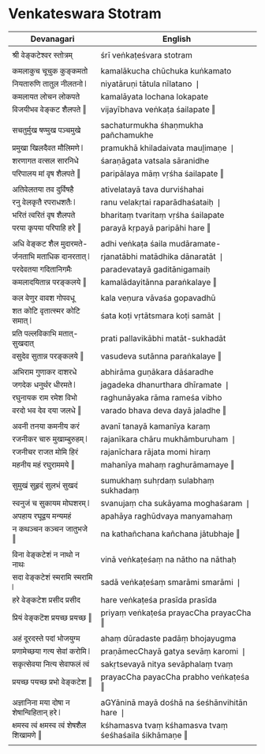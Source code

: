 # Venkateswara Stotram

| Devanagari | English |
| ------ | ------ |
|  |  |
| श्री वेङ्कटेश्वर स्तोत्रम्   | śrī veṅkaṭeśvara stotram   |
|  |  |
| कमलाकुच चूचुक कुङ्कमतो   | kamalākucha chūchuka kuṅkamato   |
| नियतारुणि तातुल नीलतनो ❘   | niyatāruṇi tātula nīlatano ❘   |
| कमलायत लोचन लोकपते   | kamalāyata lochana lokapate   |
| विजयीभव वेङ्कट शैलपते ‖   | vijayībhava veṅkaṭa śailapate ‖   |
|  |  |
| सचतुर्मुख षण्मुख पञ्चमुखे   | sachaturmukha śhaṇmukha pañchamukhe   |
| प्रमुखा खिलदैवत मौलिमणे ❘   | pramukhā khiladaivata mauḻimaṇe ❘   |
| शरणागत वत्सल सारनिधे   | śaraṇāgata vatsala sāranidhe   |
| परिपालय मां वृष शैलपते ‖   | paripālaya māṃ vṛśha śailapate ‖   |
|  |  |
| अतिवेलतया तव दुर्विषहै   | ativelatayā tava durviśhahai   |
| रनु वेलकृतै रपराधशतैः ❘   | ranu velakṛtai raparādhaśataiḥ ❘   |
| भरितं त्वरितं वृष शैलपते   | bharitaṃ tvaritaṃ vṛśha śailapate   |
| परया कृपया परिपाहि हरे ‖   | parayā kṛpayā paripāhi hare ‖   |
|  |  |
| अधि वेङ्कट शैल मुदारमते-   | adhi veṅkaṭa śaila mudāramate-   |
| र्जनताभि मताधिक दानरतात् ❘   | rjanatābhi matādhika dānaratāt ❘   |
| परदेवतया गदितानिगमैः   | paradevatayā gaditānigamaiḥ   |
| कमलादयितान्न परङ्कलये ‖   | kamalādayitānna paraṅkalaye ‖   |
|  |  |
| कल वेणुर वावश गोपवधू   | kala veṇura vāvaśa gopavadhū   |
| शत कोटि वृतात्स्मर कोटि समात् ❘   | śata koṭi vṛtātsmara koṭi samāt ❘   |
| प्रति पल्लविकाभि मतात्-सुखदात्   | prati pallavikābhi matāt-sukhadāt   |
| वसुदेव सुतान्न परङ्कलये ‖   | vasudeva sutānna paraṅkalaye ‖   |
|  |  |
| अभिराम गुणाकर दाशरधे   | abhirāma guṇākara dāśaradhe   |
| जगदेक धनुर्थर धीरमते ❘   | jagadeka dhanurthara dhīramate ❘   |
| रघुनायक राम रमेश विभो   | raghunāyaka rāma rameśa vibho   |
| वरदो भव देव दया जलधे ‖   | varado bhava deva dayā jaladhe ‖   |
|  |  |
| अवनी तनया कमनीय करं   | avanī tanayā kamanīya karaṃ   |
| रजनीकर चारु मुखाम्बुरुहम् ❘   | rajanīkara chāru mukhāmburuham ❘   |
| रजनीचर राजत मोमि हिरं   | rajanīchara rājata momi hiraṃ   |
| महनीय महं रघुराममये ‖   | mahanīya mahaṃ raghurāmamaye ‖   |
|  |  |
| सुमुखं सुहृदं सुलभं सुखदं   | sumukhaṃ suhṛdaṃ sulabhaṃ sukhadaṃ   |
| स्वनुजं च सुकायम मोघशरम् ❘   | svanujaṃ cha sukāyama moghaśaram ❘   |
| अपहाय रघूद्वय मन्यमहं   | apahāya raghūdvaya manyamahaṃ   |
| न कथञ्चन कञ्चन जातुभजे ‖   | na kathañchana kañchana jātubhaje ‖   |
|  |  |
| विना वेङ्कटेशं न नाथो न नाथः   | vinā veṅkaṭeśaṃ na nātho na nāthaḥ   |
| सदा वेङ्कटेशं स्मरामि स्मरामि ❘   | sadā veṅkaṭeśaṃ smarāmi smarāmi ❘   |
| हरे वेङ्कटेश प्रसीद प्रसीद   | hare veṅkaṭeśa prasīda prasīda   |
| प्रियं वेङ्कटॆश प्रयच्छ प्रयच्छ ‖   | priyaṃ veṅkaṭeśa prayacCha prayacCha ‖   |
|  |  |
| अहं दूरदस्ते पदां भोजयुग्म   | ahaṃ dūradaste padāṃ bhojayugma   |
| प्रणामेच्छया गत्य सेवां करोमि ❘   | praṇāmecChayā gatya sevāṃ karomi ❘   |
| सकृत्सेवया नित्य सेवाफलं त्वं   | sakṛtsevayā nitya sevāphalaṃ tvaṃ   |
| प्रयच्छ पयच्छ प्रभो वेङ्कटेश ‖   | prayacCha payacCha prabho veṅkaṭeśa ‖   |
|  |  |
| अज्ञानिना मया दोषा न शेषान्विहितान् हरे ❘   | aGYāninā mayā dośhā na śeśhānvihitān hare ❘   |
| क्षमस्व त्वं क्षमस्व त्वं शेषशैल शिखामणे ‖   | kśhamasva tvaṃ kśhamasva tvaṃ śeśhaśaila śikhāmaṇe ‖   |
|  |  |
